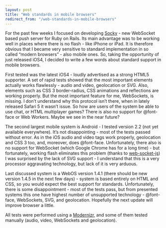 ```yaml
---
layout: post
title: "Web standards in mobile browsers"
redirect_from: "/web-standards-in-mobile-browsers"
---
```


For the past few weeks I focused on developing [Socky][socky] - new WebSocket based push server for Ruby on Rails. Its main advantage was to be working well in places where there is no flash - like iPhone or iPad. It is therefore obvious that I became very sensitive to standard implementation in so called “modern browsers” - also mobile ones. So, taking the opportunity of just released iOS4, I decided to write a few words about standard support in mobile browsers.

First tested was the latest iOS4 - loudly advertised as a strong HTML5 supporter. A set of rapid tests showed that the most important elements actually works flawlessly - audio and video, geolocation or SVG. Also, elements such as CSS 3 border-radius, CSS animations and reflections are working properly. But the most important feature for me, WebSockets, is missing. I don’t understand why this protocol isn’t there, when in lately released Safari 5 it wasn’t issue. So how are users of the system be able to use chat, or HTML multiplayer games? There is also no support for @font-face or Web Workers. Maybe we see in the near future?

The second largest mobile system is Android - I tested version 2.2 (not yet available everywhere). It’s not disappointing - most of the tests passed without error. As in the iOS audio and video tags work properly, geolocation and CSS 3 too, and, moreover, does @font-face. Unfortunately, there also is no support for WebSocket (which Google Chrome has for a long time) - but fortunately, working flash eliminates this problem (thanks to [web-socket-js][web-socket-js]) I was surprised by the lack of SVG support - I understand that this is a very processor aggravating technology, but lack of it is very arduous.

Last discussed system is a WebOS version 1.4.1 (there should be new version 1.4.5 in the next few days) - system is based entirely on HTML and CSS, so you would expect the best support for standards. Unfortunately, there is some disappointment - most of the tests pass, but from presented systems this one have highest number of unsupported technology - @font-face, WebSockets, SVG, and geolocation. Hopefully the next update will improve browser a little.

All tests were performed using a [Modernizr][modernizr], and some of them tested manually (audio, video, WebSockets and geolocation).

[modernizr]: https://www.modernizr.com/
[socky]: https://github.com/socky/socky-server-ruby
[web-socket-js]: https://github.com/gimite/web-socket-js
